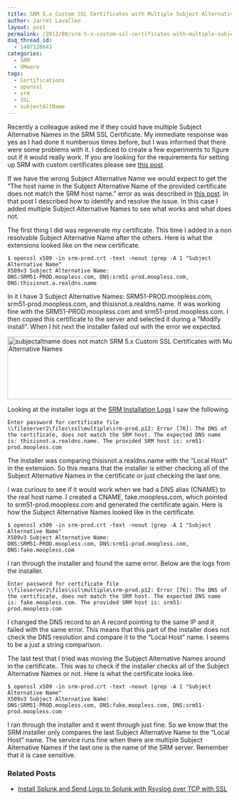```yaml
---
title: SRM 5.x Custom SSL Certificates with Multiple Subject Alternative Names
author: Jarret Lavallee
layout: post
permalink: /2012/08/srm-5-x-custom-ssl-certificates-with-multiple-subject-alternative-names/
dsq_thread_id:
  - 1407120843
categories:
  - SRM
  - VMware
tags:
  - Certifications
  - openssl
  - srm
  - SSL
  - subjectAltName
---
```

Recently a colleague asked me if they could have multiple Subject Alternative Names in the SRM SSL Certificate. My immediate response was yes as I had done it numberous times before, but I was informed that there were some problems with it. I dediced to create a few experiments to figure out if it would really work. If you are looking for the requirements for setting up SRM with custom certificates please see <a title="Installing SRM with custom certificates" href="http://virtuallyhyper.com/2012/08/setting-up-srm-with-custom-certificates/" onclick="javascript:_gaq.push(['_trackEvent','outbound-article','http://virtuallyhyper.com/2012/08/setting-up-srm-with-custom-certificates/']);" target="_blank">this post</a>.

If we have the wrong Subject Alternative Name we would expect to get the “The host name in the Subject Alternative Name of the provided certificate does not match the SRM host name.” error as was described in <a title="SRM fails to install a custom certificate with “The host name in the Subject Alternative Name of the provided certificate does not match the SRM host name.” during a modify install" href="http://virtuallyhyper.com/2012/08/srm-fails-to-install-a-custom-certificate-with-he-host-name-in-the-subject-alternative-name-of-the-provided-certificate-does-not-match-the-srm-host-name/" onclick="javascript:_gaq.push(['_trackEvent','outbound-article','http://virtuallyhyper.com/2012/08/srm-fails-to-install-a-custom-certificate-with-he-host-name-in-the-subject-alternative-name-of-the-provided-certificate-does-not-match-the-srm-host-name/']);" target="_blank">this post</a>. In that post I described how to identify and resolve the issue. In this case I added multiple Subject Alternative Names to see what works and what does not.

The first thing I did was regenerate my certificate. This time I added in a non resolvable Subject Alternative Name after the others. Here is what the extensions looked like on the new certificate.

	  
	$ openssl x509 -in srm-prod.crt -text -noout |grep -A 1 "Subject Alternative Name"  
	X509v3 Subject Alternative Name:  
	DNS:SRM51-PROD.moopless.com, DNS:srm51-prod.moopless.com, DNS:thisisnot.a.realdns.name  
	

In it I have 3 Subject Alternative Names: SRM51-PROD.moopless.com, srm51-prod.moopless.com, and thisisnot.a.realdns.name. It was working fine with the SRM51-PROD.moopless.com and srm51-prod.moopless.com. I then copied this certificate to the server and selected it during a &#8220;Modify install&#8221;. When I hit next the installer failed out with the error we expected.

<a href="http://virtuallyhyper.com/wp-content/uploads/2012/08/subjectaltname-does-not-match.jpg" onclick="javascript:_gaq.push(['_trackEvent','outbound-article','http://virtuallyhyper.com/wp-content/uploads/2012/08/subjectaltname-does-not-match.jpg']);"><img class="aligncenter size-full wp-image-1920" title="subjectaltname does not match" src="http://virtuallyhyper.com/wp-content/uploads/2012/08/subjectaltname-does-not-match.jpg" alt="subjectaltname does not match SRM 5.x Custom SSL Certificates with Multiple Subject Alternative Names" width="606" height="141" /></a>

Looking at the installer logs at the <a href="http://kb.vmware.com/kb/1021802" onclick="javascript:_gaq.push(['_trackEvent','outbound-article','http://kb.vmware.com/kb/1021802']);" target="_blank">SRM Installation Logs</a> I saw the following.

	  
	Enter password for certificate file \\fileserver2\files\ssl\multiple\srm-prod.p12: Error [76]: The DNS of the certificate, does not match the SRM host. The expected DNS name is: thisisnot.a.realdns.name. The provided SRM host is: srm51-prod.moopless.com  
	

The installer was comparing thisisnot.a.realdns.name with the &#8220;Local Host&#8221; in the extension. So this means that the installer is either checking all of the Subject Alternative Names in the certificate or just checking the last one.

I was curious to see if it would work when we had a DNS alias (CNAME) to the real host name. I created a CNAME, fake.moopless.com, which pointed to srm51-prod.moopless.com and generated the certificate again. Here is how the Subject Alternative Names looked like in the certificate.

	  
	$ openssl x509 -in srm-prod.crt -text -noout |grep -A 1 "Subject Alternative Name"  
	X509v3 Subject Alternative Name:  
	DNS:SRM51-PROD.moopless.com, DNS:srm51-prod.moopless.com, DNS:fake.moopless.com  
	

I ran through the installer and found the same error. Below are the logs from the installer.

	  
	Enter password for certificate file \\fileserver2\files\ssl\multiple\srm-prod.p12: Error [76]: The DNS of the certificate, does not match the SRM host. The expected DNS name is: fake.moopless.com. The provided SRM host is: srm51-prod.moopless.com  
	

I changed the DNS record to an A record pointing to the same IP and it failed with the same error. This means that this part of the installer does not check the DNS resolution and compare it to the &#8220;Local Host&#8221; name. I seems to be a just a string comparison.

The last test that I tried was moving the Subject Alternative Names around in the certificate.. This was to check if the installer checks all of the Subject Alternative Names or not. Here is what the certificate looks like.

	  
	$ openssl x509 -in srm-prod.crt -text -noout |grep -A 1 "Subject Alternative Name"  
	X509v3 Subject Alternative Name:  
	DNS:SRM51-PROD.moopless.com, DNS:fake.moopless.com, DNS:srm51-prod.moopless.com  
	

I ran through the installer and it went through just fine. So we know that the SRM installer only compares the last Subject Alternative Name to the &#8220;Local Host&#8221; name. The service runs fine when there are multiple Subject Alternative Names if the last one is the name of the SRM server. Remember that it is case sensitive.

<div class="SPOSTARBUST-Related-Posts">
  <H3>
    Related Posts
  </H3>
  
  <ul class="entry-meta">
    <li class="SPOSTARBUST-Related-Post">
      <a title="Install Splunk and Send Logs to Splunk with Rsyslog over TCP with SSL" href="http://virtuallyhyper.com/2013/06/install-splunk-and-send-logs-to-splunk-with-rsyslog-over-tcp-with-ssl/" onclick="javascript:_gaq.push(['_trackEvent','outbound-article','http://virtuallyhyper.com/2013/06/install-splunk-and-send-logs-to-splunk-with-rsyslog-over-tcp-with-ssl/']);" rel="bookmark">Install Splunk and Send Logs to Splunk with Rsyslog over TCP with SSL</a>
    </li>
  </ul>
</div>


